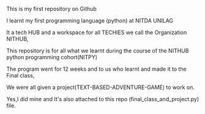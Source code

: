 This is my first repository on Github

I learnt my first programming language (python) at NITDA UNILAG

It a tech HUB and a workspace for all TECHIES we call the Organization NITHUB,

This repository is for all what we learnt during the course of the NITHUB python programming cohort(NITPY)

The program went for 12 weeks and to us who learnt and made it to the Final class,

We were all given a project(TEXT-BASED-ADVENTURE-GAME) to work on.

Yes,I did mine and It's also attached to this repo (final_class_and_project.py) file.
